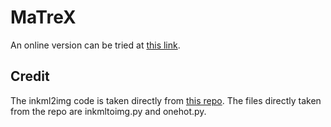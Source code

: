 # MaTreX
An online version can be tried at [this link](http://matrix-to-latex.herokuapp.com/).

## Credit
The inkml2img code is taken directly from [this repo](https://github.com/RobinXL/inkml2img). The files directly taken from the repo are inkmltoimg.py and onehot.py.
